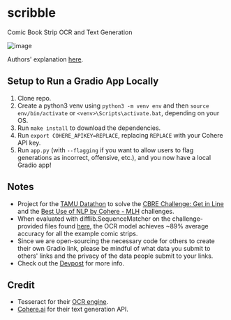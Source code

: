# scribble

Comic Book Strip OCR and Text Generation

![image](https://user-images.githubusercontent.com/40700820/194950556-a095b6ac-3c11-478d-ac5e-9bf849d556dc.png)

Authors' explanation [here](https://www.youtube.com/watch?v=-Z06KjGyqKI).

## Setup to Run a Gradio App Locally
1. Clone repo.
2. Create a python3 venv using `python3 -m venv env` and then `source env/bin/activate` or `<venv>\Scripts\activate.bat`, depending on your OS.
3. Run `make install` to download the dependencies.
4. Run `export COHERE_APIKEY=REPLACE`, replacing `REPLACE` with your Cohere API key.
5. Run `app.py` (with `--flagging` if you want to allow users to flag generations as incorrect, offensive, etc.), and you now have a local Gradio app!

## Notes
- Project for the [TAMU Datathon](https://tamudatathon.com/) to solve the [CBRE Challenge: Get in Line](https://tamudatathon.com/challenges/docs/cbre) and the [Best Use of NLP by Cohere - MLH](https://tamudatathon.com/challenges/docs/mlh_challenges#best-use-of-nlp-by-cohere---mlh) challenges.
- When evaluated with difflib.SequenceMatcher on the challenge-provided files found [here](https://tamudatathon.com/challenges/assets/files/training-strips-3b6c286bdfd746b25ebd59e2225c0b50.zip), the OCR model achieves ~89% average accuracy for all the example comic strips.
- Since we are open-sourcing the necessary code for others to create their own Gradio link, please be mindful of what data you submit to others' links and the privacy of the data people submit to your links.
- Check out the [Devpost](https://devpost.com/software/scribble-8cesy2) for more info.

## Credit
- Tesseract for their [OCR engine](https://github.com/tesseract-ocr/tesseract).
- [Cohere.ai](https://cohere.ai/) for their text generation API.
